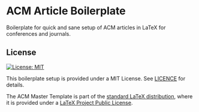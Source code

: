 # ACM Article Boilerplate

Boilerplate for quick and sane setup of ACM articles in LaTeX for conferences and journals.

## License 

[![License: MIT](https://img.shields.io/badge/License-MIT-yellow.svg)](https://opensource.org/licenses/MIT)

This boilerplate setup is provided under a MIT License.
See [LICENCE](LICENSE) for details.

The ACM Master Template is part of the [standard LaTeX distribution](https://ctan.org/pkg/acmart), where it is provided under a [LaTeX Project Public License](https://ctan.org/license/lppl1.3).
